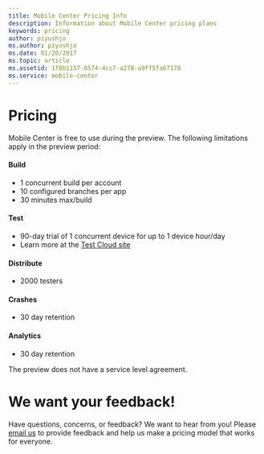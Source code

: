 ```yaml
---
title: Mobile Center Pricing Info
description: Information about Mobile Center pricing plans
keywords: pricing
author: piyushjo
ms.author: piyushjo
ms.date: 01/20/2017
ms.topic: article
ms.assetid: 1f8b1157-0574-4cc7-a278-a9ff5fa67178
ms.service: mobile-center
---
```


# Pricing

Mobile Center is free to use during the preview. The following limitations apply in the preview period:

#### Build
* 1 concurrent build per account
* 10 configured branches per app
* 30 minutes max/build

#### Test
* 90-day trial of 1 concurrent device for up to 1 device hour/day
* Learn more at the [Test Cloud site](https://www.xamarin.com/test-cloud)

#### Distribute
* 2000 testers

#### Crashes
* 30 day retention

#### Analytics
* 30 day retention

The preview does not have a service level agreement.

# We want your feedback!
Have questions, concerns, or feedback? We want to hear from you! Please [email us](mailto:vsmcpricing@microsoft.com) to provide feedback and help us make a pricing model that works for everyone.
